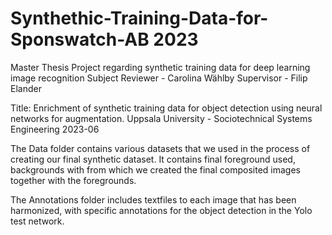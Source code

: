 # Synthethic-Training-Data-for-Sponswatch-AB 2023
Master Thesis Project regarding synthetic training data for deep learning image recognition
Subject Reviewer - Carolina Wählby
Supervisor - Filip Elander

Title: Enrichment of synthetic training data for object detection using neural networks for augmentation.
Uppsala University - Sociotechnical Systems Engineering 2023-06




The Data folder contains various datasets that we used in the process of creating our final synthetic dataset. It contains final foreground used, backgrounds with from which we created the final composited images together with the foregrounds.

The Annotations folder includes textfiles to each image that has been harmonized, with specific annotations for the object detection in the Yolo test network. 
